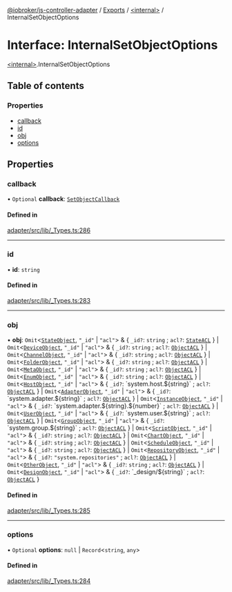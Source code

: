 [@iobroker/js-controller-adapter](../README.md) / [Exports](../modules.md) / [\<internal\>](../modules/internal_.md) / InternalSetObjectOptions

# Interface: InternalSetObjectOptions

[\<internal\>](../modules/internal_.md).InternalSetObjectOptions

## Table of contents

### Properties

- [callback](internal_.InternalSetObjectOptions.md#callback)
- [id](internal_.InternalSetObjectOptions.md#id)
- [obj](internal_.InternalSetObjectOptions.md#obj)
- [options](internal_.InternalSetObjectOptions.md#options)

## Properties

### callback

• `Optional` **callback**: [`SetObjectCallback`](../modules/internal_.md#setobjectcallback)

#### Defined in

[adapter/src/lib/_Types.ts:286](https://github.com/ioBroker/ioBroker.js-controller/blob/49d93c99/packages/adapter/src/lib/_Types.ts#L286)

___

### id

• **id**: `string`

#### Defined in

[adapter/src/lib/_Types.ts:283](https://github.com/ioBroker/ioBroker.js-controller/blob/49d93c99/packages/adapter/src/lib/_Types.ts#L283)

___

### obj

• **obj**: `Omit`\<[`StateObject`](internal_.StateObject.md), ``"_id"`` \| ``"acl"``\> & \{ `_id?`: `string` ; `acl?`: [`StateACL`](internal_.StateACL.md)  } \| `Omit`\<[`DeviceObject`](internal_.DeviceObject.md), ``"_id"`` \| ``"acl"``\> & \{ `_id?`: `string` ; `acl?`: [`ObjectACL`](internal_.ObjectACL.md)  } \| `Omit`\<[`ChannelObject`](internal_.ChannelObject.md), ``"_id"`` \| ``"acl"``\> & \{ `_id?`: `string` ; `acl?`: [`ObjectACL`](internal_.ObjectACL.md)  } \| `Omit`\<[`FolderObject`](internal_.FolderObject.md), ``"_id"`` \| ``"acl"``\> & \{ `_id?`: `string` ; `acl?`: [`ObjectACL`](internal_.ObjectACL.md)  } \| `Omit`\<[`MetaObject`](internal_.MetaObject.md), ``"_id"`` \| ``"acl"``\> & \{ `_id?`: `string` ; `acl?`: [`ObjectACL`](internal_.ObjectACL.md)  } \| `Omit`\<[`EnumObject`](internal_.EnumObject.md), ``"_id"`` \| ``"acl"``\> & \{ `_id?`: `string` ; `acl?`: [`ObjectACL`](internal_.ObjectACL.md)  } \| `Omit`\<[`HostObject`](internal_.HostObject.md), ``"_id"`` \| ``"acl"``\> & \{ `_id?`: \`system.host.$\{string}\` ; `acl?`: [`ObjectACL`](internal_.ObjectACL.md)  } \| `Omit`\<[`AdapterObject`](internal_.AdapterObject.md), ``"_id"`` \| ``"acl"``\> & \{ `_id?`: \`system.adapter.$\{string}\` ; `acl?`: [`ObjectACL`](internal_.ObjectACL.md)  } \| `Omit`\<[`InstanceObject`](internal_.InstanceObject.md), ``"_id"`` \| ``"acl"``\> & \{ `_id?`: \`system.adapter.$\{string}.$\{number}\` ; `acl?`: [`ObjectACL`](internal_.ObjectACL.md)  } \| `Omit`\<[`UserObject`](internal_.UserObject.md), ``"_id"`` \| ``"acl"``\> & \{ `_id?`: \`system.user.$\{string}\` ; `acl?`: [`ObjectACL`](internal_.ObjectACL.md)  } \| `Omit`\<[`GroupObject`](internal_.GroupObject.md), ``"_id"`` \| ``"acl"``\> & \{ `_id?`: \`system.group.$\{string}\` ; `acl?`: [`ObjectACL`](internal_.ObjectACL.md)  } \| `Omit`\<[`ScriptObject`](internal_.ScriptObject.md), ``"_id"`` \| ``"acl"``\> & \{ `_id?`: `string` ; `acl?`: [`ObjectACL`](internal_.ObjectACL.md)  } \| `Omit`\<[`ChartObject`](internal_.ChartObject.md), ``"_id"`` \| ``"acl"``\> & \{ `_id?`: `string` ; `acl?`: [`ObjectACL`](internal_.ObjectACL.md)  } \| `Omit`\<[`ScheduleObject`](internal_.ScheduleObject.md), ``"_id"`` \| ``"acl"``\> & \{ `_id?`: `string` ; `acl?`: [`ObjectACL`](internal_.ObjectACL.md)  } \| `Omit`\<[`RepositoryObject`](internal_.RepositoryObject.md), ``"_id"`` \| ``"acl"``\> & \{ `_id?`: ``"system.repositories"`` ; `acl?`: [`ObjectACL`](internal_.ObjectACL.md)  } \| `Omit`\<[`OtherObject`](internal_.OtherObject.md), ``"_id"`` \| ``"acl"``\> & \{ `_id?`: `string` ; `acl?`: [`ObjectACL`](internal_.ObjectACL.md)  } \| `Omit`\<[`DesignObject`](internal_.DesignObject.md), ``"_id"`` \| ``"acl"``\> & \{ `_id?`: \`\_design/$\{string}\` ; `acl?`: [`ObjectACL`](internal_.ObjectACL.md)  }

#### Defined in

[adapter/src/lib/_Types.ts:285](https://github.com/ioBroker/ioBroker.js-controller/blob/49d93c99/packages/adapter/src/lib/_Types.ts#L285)

___

### options

• `Optional` **options**: ``null`` \| `Record`\<`string`, `any`\>

#### Defined in

[adapter/src/lib/_Types.ts:284](https://github.com/ioBroker/ioBroker.js-controller/blob/49d93c99/packages/adapter/src/lib/_Types.ts#L284)
